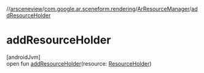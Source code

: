//[arsceneview](../../../index.md)/[com.google.ar.sceneform.rendering](../index.md)/[ArResourceManager](index.md)/[addResourceHolder](add-resource-holder.md)

# addResourceHolder

[androidJvm]\
open fun [addResourceHolder](add-resource-holder.md)(resource: [ResourceHolder](../../../../sceneview/sceneview/com.google.ar.sceneform.resources/-resource-holder/index.md))
